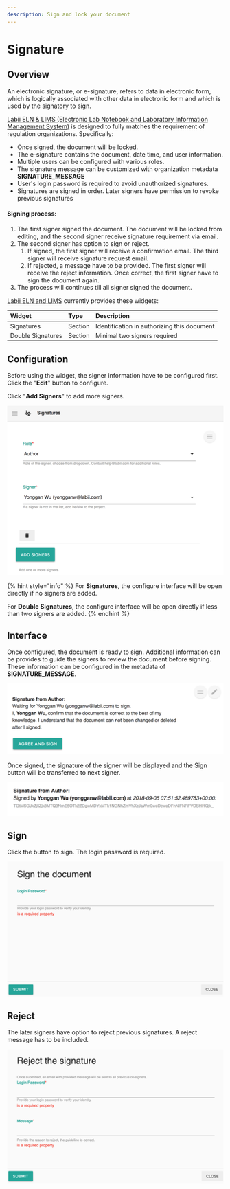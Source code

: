 ```yaml
---
description: Sign and lock your document
---
```


# Signature

## Overview

An electronic signature, or e-signature, refers to data in electronic form, which is logically associated with other data in electronic form and which is used by the signatory to sign. 

[Labii ELN & LIMS \(Electronic Lab Notebook and Laboratory Information Management System\)](https://www.labii.com/) is designed to fully matches the requirement of regulation organizations. Specifically:

* Once signed, the document will be locked.
* The e-signature contains the document, date time, and user information.
* Multiple users can be configured with various roles.
* The signature message can be customized with organization metadata **SIGNATURE\_MESSAGE**
* User's login password is required to avoid unauthorized signatures.
* Signatures are signed in order. Later signers have permission to revoke previous signatures

#### Signing process:

1. The first signer signed the document. The document will be locked from editing, and the second signer receive signature requirement via email.
2. The second signer has option to sign or reject. 
   1. If signed, the first signer will receive a confirmation email. The third signer will receive signature request email.
   2. If rejected, a message have to be provided. The first signer will receive the reject information. Once correct, the first signer have to sign the document again.
3. The process will continues till all signer signed the document.

[Labii ELN and LIMS](https://www.labii.com/) currently provides these widgets:

| Widget | Type | Description |
| :--- | :--- | :--- |
| Signatures | Section | Identification in authorizing this document |
| Double Signatures | Section | Minimal two signers required |

## Configuration

Before using the widget, the signer information have to be configured first. Click the "**Edit**" button to configure.

Click "**Add Signers**" to add more signers.

![The configure interface of Signature](../.gitbook/assets/signature-configure-labii-eln-lims.png)

{% hint style="info" %}
For **Signatures**, the configure interface will be open directly if no signers are added.

For **Double Signatures**, the configure interface will be open directly if less than two signers are added.
{% endhint %}

## Interface

Once configured, the document is ready to sign. Additional information can be provides to guide the signers to review the document before signing. These information can be configured in the metadata of **SIGNATURE\_MESSAGE**.

![To sign interface of the Signature](../.gitbook/assets/signature-to-sign-labii-eln-lims.png)

Once signed, the signature of the signer will be displayed and the Sign button will be transferred to next signer.

![Signed interface of the Signature](../.gitbook/assets/signature-signed-labii-eln-lims.png)

## Sign

Click the button to sign. The login password is required.

![Signing interface of Signature.](../.gitbook/assets/signature-sign-labii-eln-lims.png)

## Reject

The later signers have option to reject previous signatures. A reject message has to be included.

![Reject interface of Signature](../.gitbook/assets/signature-reject-labii-eln-lims.png)

